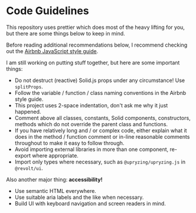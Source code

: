 # Code Guidelines

This repository uses prettier which does most of the heavy lifting for you, but there are some things below to keep in mind.

Before reading additional recommendations below, I recommend checking out the [Airbnb JavaScript style guide](https://github.com/airbnb/javascript).

I am still working on putting stuff together, but here are some important things:

- Do not destruct (reactive) Solid.js props under any circumstance! Use `splitProps`.
- Follow the variable / function / class naming conventions in the Airbnb style guide.
- This project uses 2-space indentation, don't ask me why it just happened.
- Comment above all classes, constants, Solid components, constructors, methods which do not override the parent class and functions.
- If you have relatively long and / or complex code, either explain what it does in the method / function comment or in-line reasonable comments throughout to make it easy to follow through.
- Avoid importing external libraries in more than one component, re-export where appropriate.
- Import only types where necessary, such as `@upryzing/upryzing.js` in `@revolt/ui`.

Also another major thing: **accessibility!**

- Use semantic HTML everywhere.
- Use suitable aria labels and the like when necessary.
- Build UI with keyboard navigation and screen readers in mind.
